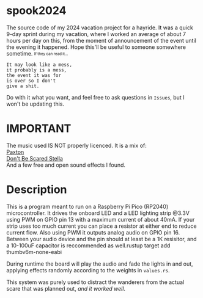 # spook2024
The source code of my 2024 vacation project for a hayride. It was a quick 9-day sprint during my vacation, where I worked an average of about 7 hours per day on this, from the moment of announcement of the event until the evening it happened. Hope this'll be useful to someone somewhere sometime. <sub><sup>If they can read it...</sup></sub>

```
It may look like a mess,  
it probably is a mess,  
the event it was for  
is over so I don't  
give a shit.
```

Do with it what you want, and feel free to ask questions in `Issues`, but I won't be updating this.

# IMPORTANT
The music used IS NOT properly licenced. It is a mix of:  
[Paxton](https://open.spotify.com/track/4hCtO2cNKBTkVhogXpJlpB)  
[Don't Be Scared Stella](https://open.spotify.com/track/4yKHRqu3A7ubBfKeG2OUgP)  
And a few free and open sound effects I found.

# Description
This is a program meant to run on a Raspberry Pi Pico (RP2040) microcontroller.
It drives the onboard LED and a LED lighting strip @3.3V using PWM on GPIO pin 13 with a maximum current of about 40mA.
If your strip uses too much current you can place a resistor at either end to reduce current flow.
Also using PWM it outputs analog audio on GPIO pin 16.
Between your audio device and the pin should at least be a 1K resisitor, and a 10-100uF capacitor is reccommended as well.rustup target add thumbv6m-none-eabi

During runtime the board will play the audio and fade the lights in and out, applying effects randomly according to the weights in `values.rs`.

This system was purely used to distract the wanderers from the actual scare that was planned out, *and it worked well*.
